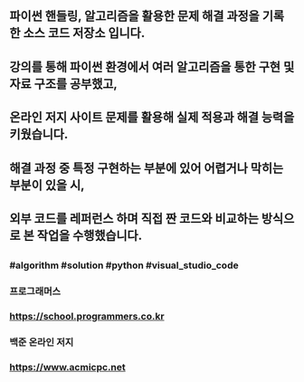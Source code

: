 ##
## 파이썬 핸들링, 알고리즘을 활용한 문제 해결 과정을 기록한 소스 코드 저장소 입니다.
## 강의를 통해 파이썬 환경에서 여러 알고리즘을 통한 구현 및 자료 구조를 공부했고,
## 온라인 저지 사이트 문제를 활용해 실제 적용과 해결 능력을 키웠습니다.
## 해결 과정 중 특정 구현하는 부분에 있어 어렵거나 막히는 부분이 있을 시,
## 외부 코드를 레퍼런스 하며 직접 짠 코드와 비교하는 방식으로 본 작업을 수행했습니다.
##
### #algorithm #solution #python #visual_studio_code
### 프로그래머스
### https://school.programmers.co.kr
### 백준 온라인 저지
### https://www.acmicpc.net
##
